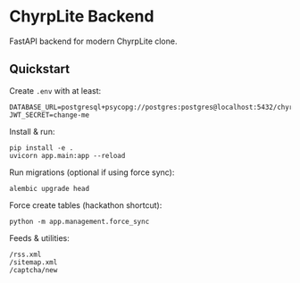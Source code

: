 # ChyrpLite Backend

FastAPI backend for modern ChyrpLite clone.

## Quickstart

Create `.env` with at least:
```
DATABASE_URL=postgresql+psycopg://postgres:postgres@localhost:5432/chyrplite
JWT_SECRET=change-me
```

Install & run:
```
pip install -e .
uvicorn app.main:app --reload
```

Run migrations (optional if using force sync):
```
alembic upgrade head
```

Force create tables (hackathon shortcut):
```
python -m app.management.force_sync
```

Feeds & utilities:
```
/rss.xml
/sitemap.xml
/captcha/new
```

